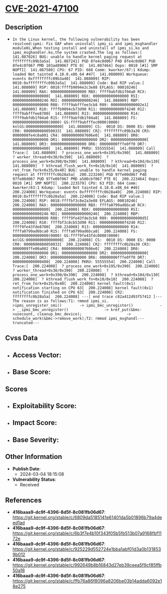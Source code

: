 
# [CVE-2021-47100](https://cve.mitre.org/cgi-bin/cvename.cgi?name=CVE-2021-47100)

## Description

- `In the Linux kernel, the following vulnerability has been resolved:ipmi: Fix UAF when uninstall ipmi_si and ipmi_msghandler moduleHi,When testing install and uninstall of ipmi_si.ko and ipmi_msghandler.ko,the system crashed.The log as follows:[  141.087026] BUG: unable to handle kernel paging request at ffffffffc09b3a5a[  141.087241] PGD 8fe4c0d067 P4D 8fe4c0d067 PUD 8fe4c0f067 PMD 103ad89067 PTE 0[  141.087464] Oops: 0010 [#1] SMP NOPTI[  141.087580] CPU: 67 PID: 668 Comm: kworker/67:1 Kdump: loaded Not tainted 4.18.0.x86_64 #47[  141.088009] Workqueue: events 0xffffffffc09b3a40[  141.088009] RIP: 0010:0xffffffffc09b3a5a[  141.088009] Code: Bad RIP value.[  141.088009] RSP: 0018:ffffb9094e2c3e88 EFLAGS: 00010246[  141.088009] RAX: 0000000000000000 RBX: ffff9abfdb1f04a0 RCX: 0000000000000000[  141.088009] RDX: 0000000000000000 RSI: 0000000000000246 RDI: 0000000000000246[  141.088009] RBP: 0000000000000000 R08: ffff9abfffee3cb8 R09: 00000000000002e1[  141.088009] R10: ffffb9094cb73d90 R11: 00000000000f4240 R12: ffff9abfffee8700[  141.088009] R13: 0000000000000000 R14: ffff9abfdb1f04a0 R15: ffff9abfdb1f04a8[  141.088009] FS:  0000000000000000(0000) GS:ffff9abfffec0000(0000) knlGS:0000000000000000[  141.088009] CS:  0010 DS: 0000 ES: 0000 CR0: 0000000080050033[  141.088009] CR2: ffffffffc09b3a30 CR3: 0000008fe4c0a001 CR4: 00000000007606e0[  141.088009] DR0: 0000000000000000 DR1: 0000000000000000 DR2: 0000000000000000[  141.088009] DR3: 0000000000000000 DR6: 00000000fffe0ff0 DR7: 0000000000000400[  141.088009] PKRU: 55555554[  141.088009] Call Trace:[  141.088009]  ? process_one_work+0x195/0x390[  141.088009]  ? worker_thread+0x30/0x390[  141.088009]  ? process_one_work+0x390/0x390[  141.088009]  ? kthread+0x10d/0x130[  141.088009]  ? kthread_flush_work_fn+0x10/0x10[  141.088009]  ? ret_from_fork+0x35/0x40] BUG: unable to handle kernel paging request at ffffffffc0b28a5a[  200.223240] PGD 97fe00d067 P4D 97fe00d067 PUD 97fe00f067 PMD a580cbf067 PTE 0[  200.223464] Oops: 0010 [#1] SMP NOPTI[  200.223579] CPU: 63 PID: 664 Comm: kworker/63:1 Kdump: loaded Not tainted 4.18.0.x86_64 #46[  200.224008] Workqueue: events 0xffffffffc0b28a40[  200.224008] RIP: 0010:0xffffffffc0b28a5a[  200.224008] Code: Bad RIP value.[  200.224008] RSP: 0018:ffffbf3c8e2a3e88 EFLAGS: 00010246[  200.224008] RAX: 0000000000000000 RBX: ffffa0799ad6bca0 RCX: 0000000000000000[  200.224008] RDX: 0000000000000000 RSI: 0000000000000246 RDI: 0000000000000246[  200.224008] RBP: 0000000000000000 R08: ffff9fe43fde3cb8 R09: 00000000000000d5[  200.224008] R10: ffffbf3c8cb53d90 R11: 00000000000f4240 R12: ffff9fe43fde8700[  200.224008] R13: 0000000000000000 R14: ffffa0799ad6bca0 R15: ffffa0799ad6bca8[  200.224008] FS:  0000000000000000(0000) GS:ffff9fe43fdc0000(0000) knlGS:0000000000000000[  200.224008] CS:  0010 DS: 0000 ES: 0000 CR0: 0000000080050033[  200.224008] CR2: ffffffffc0b28a30 CR3: 00000097fe00a002 CR4: 00000000007606e0[  200.224008] DR0: 0000000000000000 DR1: 0000000000000000 DR2: 0000000000000000[  200.224008] DR3: 0000000000000000 DR6: 00000000fffe0ff0 DR7: 0000000000000400[  200.224008] PKRU: 55555554[  200.224008] Call Trace:[  200.224008]  ? process_one_work+0x195/0x390[  200.224008]  ? worker_thread+0x30/0x390[  200.224008]  ? process_one_work+0x390/0x390[  200.224008]  ? kthread+0x10d/0x130[  200.224008]  ? kthread_flush_work_fn+0x10/0x10[  200.224008]  ? ret_from_fork+0x35/0x40[  200.224008] kernel fault(0x1) notification starting on CPU 63[  200.224008] kernel fault(0x1) notification finished on CPU 63[  200.224008] CR2: ffffffffc0b28a5a[  200.224008] ---[ end trace c82a412d93f57412 ]---The reason is as follows:T1: rmmod ipmi_si.    ->ipmi_unregister_smi()        -> ipmi_bmc_unregister()            -> __ipmi_bmc_unregister()                -> kref_put(&bmc->usecount, cleanup_bmc_device);                    -> schedule_work(&bmc->remove_work);T2: rmmod ipmi_msghandl---truncated---`

## Cvss Data

- **Access Vector**:
  - 
- **Base Score**:
  - 

## Scores

- **Exploitability Score**:
  - 
- **Impact Score**:
  - 
- **Base Severity**:
  - 

## Other Information

- **Publish Date**:
  - 2024-03-04 18:15:08
- **Vulnerability Status**:
  - Received

## References

- **416baaa9-dc9f-4396-8d5f-8c081fb06d67**: https://git.kernel.org/stable/c/6809da5185141e61401da5b01896b79a4deed1ad
- **416baaa9-dc9f-4396-8d5f-8c081fb06d67**: https://git.kernel.org/stable/c/6b3f7e4b10f343f05b5fb513b07a9168fbf1172e
- **416baaa9-dc9f-4396-8d5f-8c081fb06d67**: https://git.kernel.org/stable/c/925229d552724e1bba1abf01d3a0b1318539b012
- **416baaa9-dc9f-4396-8d5f-8c081fb06d67**: https://git.kernel.org/stable/c/992649b8b16843d27eb39ceea5f9cf85ffb50a18
- **416baaa9-dc9f-4396-8d5f-8c081fb06d67**: https://git.kernel.org/stable/c/ffb76a86f8096a8206be03b14adda6092e18e275
